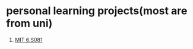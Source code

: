 # personal learning projects(most are from uni) 


1. [MIT 6.S081](https://github.com/flander999/Learning_project/tree/main/mitS6081)
